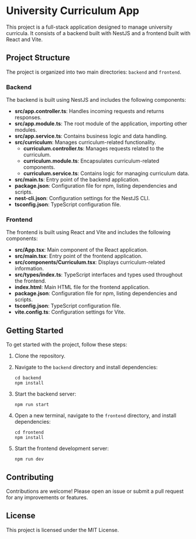# University Curriculum App

This project is a full-stack application designed to manage university curricula. It consists of a backend built with NestJS and a frontend built with React and Vite.

## Project Structure

The project is organized into two main directories: `backend` and `frontend`.

### Backend

The backend is built using NestJS and includes the following components:

- **src/app.controller.ts**: Handles incoming requests and returns responses.
- **src/app.module.ts**: The root module of the application, importing other modules.
- **src/app.service.ts**: Contains business logic and data handling.
- **src/curriculum**: Manages curriculum-related functionality.
  - **curriculum.controller.ts**: Manages requests related to the curriculum.
  - **curriculum.module.ts**: Encapsulates curriculum-related components.
  - **curriculum.service.ts**: Contains logic for managing curriculum data.
- **src/main.ts**: Entry point of the backend application.
- **package.json**: Configuration file for npm, listing dependencies and scripts.
- **nest-cli.json**: Configuration settings for the NestJS CLI.
- **tsconfig.json**: TypeScript configuration file.

### Frontend

The frontend is built using React and Vite and includes the following components:

- **src/App.tsx**: Main component of the React application.
- **src/main.tsx**: Entry point of the frontend application.
- **src/components/Curriculum.tsx**: Displays curriculum-related information.
- **src/types/index.ts**: TypeScript interfaces and types used throughout the frontend.
- **index.html**: Main HTML file for the frontend application.
- **package.json**: Configuration file for npm, listing dependencies and scripts.
- **tsconfig.json**: TypeScript configuration file.
- **vite.config.ts**: Configuration settings for Vite.

## Getting Started

To get started with the project, follow these steps:

1. Clone the repository.
2. Navigate to the `backend` directory and install dependencies:
   ```
   cd backend
   npm install
   ```
3. Start the backend server:
   ```
   npm run start
   ```

4. Open a new terminal, navigate to the `frontend` directory, and install dependencies:
   ```
   cd frontend
   npm install
   ```
5. Start the frontend development server:
   ```
   npm run dev
   ```

## Contributing

Contributions are welcome! Please open an issue or submit a pull request for any improvements or features.

## License

This project is licensed under the MIT License.